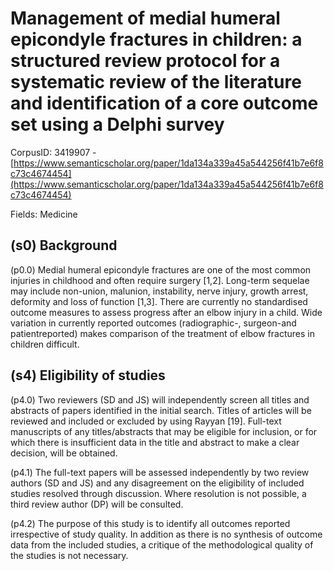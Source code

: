 # Management of medial humeral epicondyle fractures in children: a structured review protocol for a systematic review of the literature and identification of a core outcome set using a Delphi survey

CorpusID: 3419907 - [https://www.semanticscholar.org/paper/1da134a339a45a544256f41b7e6f8c73c4674454](https://www.semanticscholar.org/paper/1da134a339a45a544256f41b7e6f8c73c4674454)

Fields: Medicine

## (s0) Background
(p0.0) Medial humeral epicondyle fractures are one of the most common injuries in childhood and often require surgery [1,2]. Long-term sequelae may include non-union, malunion, instability, nerve injury, growth arrest, deformity and loss of function [1,3]. There are currently no standardised outcome measures to assess progress after an elbow injury in a child. Wide variation in currently reported outcomes (radiographic-, surgeon-and patientreported) makes comparison of the treatment of elbow fractures in children difficult.
## (s4) Eligibility of studies
(p4.0) Two reviewers (SD and JS) will independently screen all titles and abstracts of papers identified in the initial search. Titles of articles will be reviewed and included or excluded by using Rayyan [19]. Full-text manuscripts of any titles/abstracts that may be eligible for inclusion, or for which there is insufficient data in the title and abstract to make a clear decision, will be obtained.

(p4.1) The full-text papers will be assessed independently by two review authors (SD and JS) and any disagreement on the eligibility of included studies resolved through discussion. Where resolution is not possible, a third review author (DP) will be consulted.

(p4.2) The purpose of this study is to identify all outcomes reported irrespective of study quality. In addition as there is no synthesis of outcome data from the included studies, a critique of the methodological quality of the studies is not necessary.
